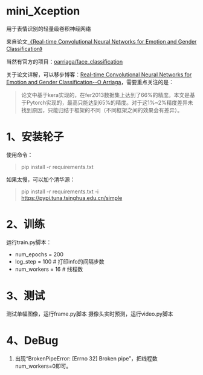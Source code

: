 # mini_Xception
用于表情识别的轻量级卷积神经网络

来自论文[《Real-time Convolutional Neural Networks for Emotion and Gender Classification》](https://arxiv.org/pdf/1710.07557v1.pdf)

当然有官方的项目：[oarriaga/face_classification](https://github.com/oarriaga/face_classification)

关于论文详解，可以移步博客：[Real-time Convolutional Neural Networks for Emotion and Gender Classification--O Arriaga](https://blog.csdn.net/qq_40243750/article/details/124208527)，需要重点关注的是：
> 论文中基于kera实现的，在fer2013数据集上达到了66%的精度。本文是基于Pytorch实现的，最高只能达到65%的精度。对于这1%~2%精度差异未找到原因，只能归结于框架的不同（不同框架之间的效果会有差异）。

# 1、安装轮子
使用命令：
> pip install -r requirements.txt

如果太慢，可以加个清华源：
> pip install -r requirements.txt -i https://pypi.tuna.tsinghua.edu.cn/simple


# 2、训练
运行train.py脚本：
- num_epochs = 200
- log_step = 100      # 打印info的间隔步数
- num_workers = 16    # 线程数

# 3、测试
测试单幅图像，运行frame.py脚本
摄像头实时预测，运行video.py脚本

# 4、DeBug
1. 出现“BrokenPipeError: [Errno 32] Broken pipe”，把线程数num_workers=0即可。
